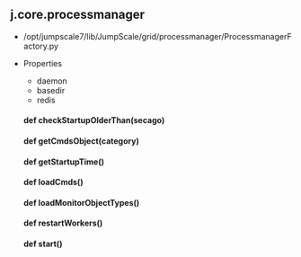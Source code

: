 ## j.core.processmanager

- /opt/jumpscale7/lib/JumpScale/grid/processmanager/ProcessmanagerFactory.py
- Properties
    - daemon
    - basedir
    - redis

    

    #### def checkStartupOlderThan(secago) 
    #### def getCmdsObject(category) 
    #### def getStartupTime() 
    #### def loadCmds() 
    #### def loadMonitorObjectTypes() 
    #### def restartWorkers() 
    #### def start() 
